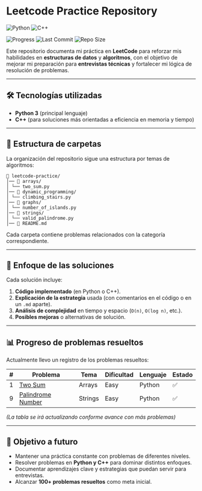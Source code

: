 # Leetcode Practice Repository                                                                           

![Python](https://img.shields.io/badge/Python-3.11-blue?logo=python)
![C++](https://img.shields.io/badge/C++-17-orange?logo=c%2b%2b)  

![Progress](https://img.shields.io/badge/Problems%20Solved-2-green)
![Last Commit](https://img.shields.io/github/last-commit/ErMonV/leetcode-solutions)
![Repo Size](https://img.shields.io/github/repo-size/ErMonV/leetcode-solutions)  

Este repositorio documenta mi práctica en **LeetCode** para reforzar mis habilidades en **estructuras de datos** y **algoritmos**, con el objetivo de mejorar mi preparación para **entrevistas técnicas** y fortalecer mi lógica de resolución de problemas.  

---

## 🛠️ Tecnologías utilizadas
- **Python 3** (principal lenguaje)  
- **C++** (para soluciones más orientadas a eficiencia en memoria y tiempo)  

---

## 📂 Estructura de carpetas
La organización del repositorio sigue una estructura por temas de algoritmos:  

```text
📂 leetcode-practice/
│── 📂 arrays/
│ └── two_sum.py
│── 📂 dynamic_programming/
│ └── climbing_stairs.py
│── 📂 graphs/
│ └── number_of_islands.py
│── 📂 strings/
│ └── valid_palindrome.py
│── 📄 README.md
```


Cada carpeta contiene problemas relacionados con la categoría correspondiente.  

---

## 🎯 Enfoque de las soluciones
Cada solución incluye:
1. **Código implementado** (en Python o C++).  
2. **Explicación de la estrategia** usada (con comentarios en el código o en un `.md` aparte).  
3. **Análisis de complejidad** en tiempo y espacio (`O(n)`, `O(log n)`, etc.).  
4. **Posibles mejoras** o alternativas de solución.  

---

## 📊 Progreso de problemas resueltos
Actualmente llevo un registro de los problemas resueltos:  

| #   | Problema                                                               | Tema    | Dificultad | Lenguaje | Estado |
|------|-----------------------------------------------------------------------|---------|------------|----------|--------|
| 1    | [Two Sum](https://leetcode.com/problems/two-sum/)                     | Arrays  | Easy       | Python   | ✅    |
| 9    | [Palindrome Number](https://leetcode.com/problems/palindrome-number/) | Strings | Easy       | Python   | ✅    |

_(La tabla se irá actualizando conforme avance con más problemas)_  

---

## 🚀 Objetivo a futuro
- Mantener una práctica constante con problemas de diferentes niveles.  
- Resolver problemas en **Python y C++** para dominar distintos enfoques.  
- Documentar aprendizajes clave y estrategias que puedan servir para entrevistas.  
- Alcanzar **100+ problemas resueltos** como meta inicial.  
